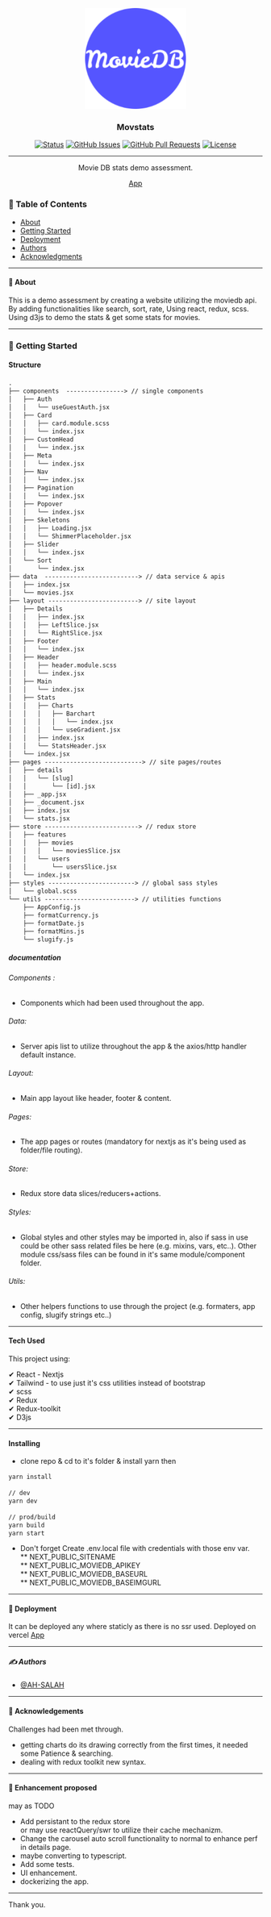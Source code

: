 <p align="center">
  <a href="" rel="noopener">
 <img width=200px height=200px src="/public/android-chrome-192x192.png" alt="Project logo"></a>
</p>

<h3 align="center">Movstats</h3>

<div align="center">

[![Status](https://img.shields.io/badge/status-active-success.svg)]()
[![GitHub Issues](https://img.shields.io/github/issues/AH-SALAH/movstats.svg)](https://github.com/AH-SALAH/movstats/issues)
[![GitHub Pull Requests](https://img.shields.io/github/issues-pr/AH-SALAH/movstats.svg)](https://github.com/AH-SALAH/movstats/pulls)
[![License](https://img.shields.io/badge/license-MIT-blue.svg)](/LICENSE)

</div>

---

<p align="center"> Movie DB stats demo assessment.
    <br> 
</p>

<p align="center" style="text-align: center;">
<a href="https://movstats.vercel.app/">App</a>
</p>

### 📝 Table of Contents

-   [About](#about)
-   [Getting Started](#getting_started)
-   [Deployment](#deployment)
-   [Authors](#authors)
-   [Acknowledgments](#acknowledgement)

---

#### 🧐 About <a name = "about"></a>

This is a demo assessment by creating a website utilizing the moviedb api.
By adding functionalities like search, sort, rate, Using react, redux, scss.
Using d3js to demo the stats & get some stats for movies.

---

### 🏁 Getting Started <a name = "getting_started"></a>

#### Structure

```
.
├── components  ----------------> // single components
│   ├── Auth
│   │   └── useGuestAuth.jsx
│   ├── Card
│   │   ├── card.module.scss
│   │   └── index.jsx
│   ├── CustomHead
│   │   └── index.jsx
│   ├── Meta
│   │   └── index.jsx
│   ├── Nav
│   │   └── index.jsx
│   ├── Pagination
│   │   └── index.jsx
│   ├── Popover
│   │   └── index.jsx
│   ├── Skeletons
│   │   ├── Loading.jsx
│   │   └── ShimmerPlaceholder.jsx
│   ├── Slider
│   │   └── index.jsx
│   └── Sort
│       └── index.jsx
├── data  --------------------------> // data service & apis
│   ├── index.jsx
│   └── movies.jsx
├── layout -------------------------> // site layout 
│   ├── Details
│   │   ├── index.jsx
│   │   ├── LeftSlice.jsx
│   │   └── RightSlice.jsx
│   ├── Footer
│   │   └── index.jsx
│   ├── Header
│   │   ├── header.module.scss
│   │   └── index.jsx
│   ├── Main
│   │   └── index.jsx
│   ├── Stats
│   │   ├── Charts
│   │   │   ├── Barchart
│   │   │   │   └── index.jsx
│   │   │   └── useGradient.jsx
│   │   ├── index.jsx
│   │   └── StatsHeader.jsx
│   └── index.jsx
├── pages ---------------------------> // site pages/routes
│   ├── details
│   │   └── [slug]
│   │       └── [id].jsx
│   ├── _app.jsx
│   ├── _document.jsx
│   ├── index.jsx
│   └── stats.jsx
├── store --------------------------> // redux store
│   ├── features
│   │   ├── movies
│   │   │   └── moviesSlice.jsx
│   │   └── users
│   │       └── usersSlice.jsx
│   └── index.jsx
├── styles ------------------------> // global sass styles
│   └── global.scss
└── utils -------------------------> // utilities functions
    ├── AppConfig.js
    ├── formatCurrency.js
    ├── formatDate.js
    ├── formatMins.js
    └── slugify.js

```

##### documentation

###### Components : 
- Components which had been used throughout the app.
###### Data: 
- Server apis list to utilize throughout the app & the axios/http handler default instance.
###### Layout: 
- Main app layout like header, footer & content.
###### Pages: 
- The app pages or routes (mandatory for nextjs as it's being used as folder/file routing).
###### Store: 
- Redux store data slices/reducers+actions.
###### Styles: 
- Global styles and other styles may be imported in, also if sass in use could be other sass related files be here (e.g. mixins, vars, etc..). 
Other module css/sass files can be found in it's same module/component folder.
###### Utils: 
- Other helpers functions to use through the project (e.g. formaters, app config, slugify strings etc..)



---

#### Tech Used

This project using:

✔ React - Nextjs \
✔ Tailwind - to use just it's css utilities instead of bootstrap\
✔ scss\
✔ Redux\
✔ Redux-toolkit\
✔ D3js

---

#### Installing

-   clone repo & cd to it's folder & install yarn then

```
yarn install

// dev
yarn dev

// prod/build
yarn build
yarn start
```

-   Don't forget Create .env.local file with credentials with those env var.\
    ** NEXT_PUBLIC_SITENAME\
    ** NEXT_PUBLIC_MOVIEDB_APIKEY\
    ** NEXT_PUBLIC_MOVIEDB_BASEURL\
    ** NEXT_PUBLIC_MOVIEDB_BASEIMGURL

---

#### 🚀 Deployment <a name = "deployment"></a>

It can be deployed any where staticly as there is no ssr used.
Deployed on vercel <a href="https://movstats.vercel.app/">App</a>

---

##### ✍️ Authors <a name = "authors"></a>

-   [@AH-SALAH](https://github.com/AH-SALAH)

---

#### 🎉 Acknowledgements <a name = "acknowledgement"></a>

Challenges had been met through.

-   getting charts do its drawing correctly from the first times, it needed some Patience & searching.
-   dealing with redux toolkit new syntax.

---

#### 🎈 Enhancement proposed <a name = "acknowledgement"></a>

may as TODO

-   Add persistant to the redux store\
    or may use reactQuery/swr to utilize their cache mechanizm.
-   Change the carousel auto scroll functionality to normal to enhance perf in details page.
-   maybe converting to typescript.
-   Add some tests.
-   UI enhancement.
-   dockerizing the app.

---

Thank you.
